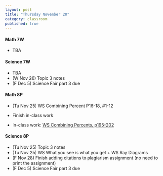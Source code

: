 ```yaml
---
layout: post
title: "Thursday November 20"
category: classroom
published: true
---
```

#### Math 7W
* TBA

#### Science 7W
* TBA
* (W Nov 26) Topic 3 notes
* (F Dec 5) Science Fair part 3 due

#### Math 8P
* (Tu Nov 25) WS Combining Percent P16-18, #1-12
* Finish in-class work

* In-class work: [WS Combining Percents, p195-202](https://www.dropbox.com/s/t2yqqlx2grz0xh1/WS%20Percent%20Review.pdf?dl=0)


#### Science 8P
* (Tu Nov 25) Topic 3 notes
* (Tu Nov 25) WS What you see is what you get + WS Ray Diagrams
* (F Nov 28) Finish adding citations to plagiarism assignment (no need to print the assignment)
* (F Dec 5) Science Fair part 3 due
